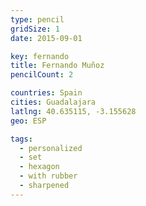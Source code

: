 ```yaml
---
type: pencil
gridSize: 1
date: 2015-09-01

key: fernando
title: Fernando Muñoz
pencilCount: 2

countries: Spain
cities: Guadalajara
latlng: 40.635115, -3.155628
geo: ESP

tags:
  - personalized
  - set
  - hexagon
  - with rubber
  - sharpened
---
```

